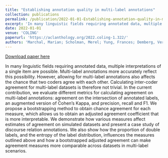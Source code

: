 ```yaml
---
title: "Establishing annotation quality in multi-label annotations"
collection: publications
permalink: /publication/2022-01-01-Establishing-annotation-quality-in-multi
excerpt: 'In many linguistic fields requiring annotated data, multiple interpretations of a single item are possible. Multi-label annotations more accurately reflect this possibility. However, allowing for multi-label annotations also affects the chance that two coders agree with each other. Calculating inter-coder agreement for multi-label datasets is therefore not trivial. In the current contribution, we evaluate different metrics for calculating agreement on multi-label annotations: agreement on the intersection of annotated labels, an augmented version of Cohen’s Kappa, and precision, recall and F1. We propose a bootstrapping method to obtain chance agreement for each measure, which allows us to obtain an adjusted agreement coefficient that is more interpretable. We demonstrate how various measures affect estimates of agreement on simulated datasets and present a case study of discourse relation annotations. We also show how the proportion of double labels, and the entropy of the label distribution, influences the measures outlined above and how a bootstrapped adjusted agreement can make agreement measures more comparable across datasets in multi-label scenarios.'
date: 2022-01-01
venue: 'COLING'
paperurl: 'https://aclanthology.org/2022.coling-1.322/'
authors: 'Marchal, Marian; Scholman, Merel; Yung, Frances; Demberg, Vera; '
---
```


<a href='https://aclanthology.org/2022.coling-1.322/'>Download paper here</a>

In many linguistic fields requiring annotated data, multiple interpretations of a single item are possible. Multi-label annotations more accurately reflect this possibility. However, allowing for multi-label annotations also affects the chance that two coders agree with each other. Calculating inter-coder agreement for multi-label datasets is therefore not trivial. In the current contribution, we evaluate different metrics for calculating agreement on multi-label annotations: agreement on the intersection of annotated labels, an augmented version of Cohen’s Kappa, and precision, recall and F1. We propose a bootstrapping method to obtain chance agreement for each measure, which allows us to obtain an adjusted agreement coefficient that is more interpretable. We demonstrate how various measures affect estimates of agreement on simulated datasets and present a case study of discourse relation annotations. We also show how the proportion of double labels, and the entropy of the label distribution, influences the measures outlined above and how a bootstrapped adjusted agreement can make agreement measures more comparable across datasets in multi-label scenarios.

